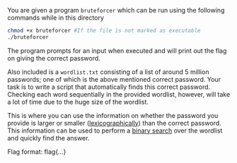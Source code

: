 You are given a program `bruteforcer` which can be run using the following commands while in this directory
```bash
chmod +x bruteforcer #If the file is not marked as executable
./bruteforcer
```
The program prompts for an input when executed and will print out the flag on giving the correct password.

Also included is a `wordlist.txt` consisting of a list of around 5 million passwords; one of which is the above mentioned correct password. 
Your task is to write a script that automatically finds this correct password.
Checking each word sequentially in the provided wordlist, however, will take a lot of time due to the huge size of the wordlist.

This is where you can use the information on whether the password you provide is larger or smaller
([lexicographically](https://en.wikipedia.org/wiki/Lexicographic_order)) than the correct password. This information can be used to perform
a [binary search](https://www.khanacademy.org/computing/computer-science/algorithms/binary-search/a/binary-search) over the wordlist and quickly find the answer.

Flag format: flag{...}
